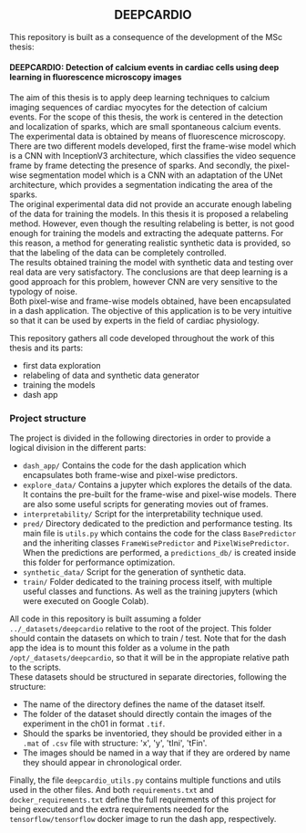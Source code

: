 <h2 align=center>DEEPCARDIO</h2>
This repository is built as a consequence of the development of the MSc thesis:
<h4>DEEPCARDIO: Detection of calcium events in cardiac cells using deep learning in fluorescence microscopy images</h4>

<!-- abstract -->
The aim of this thesis is to apply deep learning techniques to calcium imaging sequences of cardiac myocytes for the detection of calcium events. 
For the scope of this thesis, the work is centered in the detection and localization of sparks, which are small spontaneous calcium events. 
The experimental data is obtained by means of fluorescence microscopy.  
There are two different models developed, first the frame-wise model which is a CNN with InceptionV3 architecture, which 
classifies the video sequence frame by frame detecting the presence of sparks. And secondly, the pixel-wise segmentation 
model which is a CNN with an adaptation of the UNet architecture, which provides a segmentation indicating the area of the sparks.  
The original experimental data did not provide an accurate enough labeling of the data for training the models. 
In this thesis it is proposed a relabeling method. However, even though the resulting relabeling is better, is not good 
enough for training the models and extracting the adequate patterns. For this reason, a method for generating realistic 
synthetic data is provided, so that the labeling of the data can be completely controlled.  
The results obtained training the model with synthetic data and testing over real data are very satisfactory. 
The conclusions are that deep learning is a good approach for this problem, however CNN are very sensitive to the typology of noise.  
Both pixel-wise and frame-wise models obtained, have been encapsulated in a dash application. The objective of this
application is to be very intuitive so that it can be used by experts in the field of cardiac physiology.

This repository gathers all code developed throughout the work of this thesis and its parts:
- first data exploration
- relabeling of data and synthetic data generator
- training the models
- dash app

### Project structure

The project is divided in the following directories in order to provide a logical division in the different parts:
- `dash_app/` Contains the code for the dash application which encapsulates both frame-wise and pixel-wise predictors.
- `explore_data/` Contains a jupyter which explores the details of the data. It contains the pre-built for the frame-wise 
and pixel-wise models. There are also some useful scripts for generating movies out of frames.
- `interpretability/` Script for the interpretability technique used.
- `pred/` Directory dedicated to the prediction and performance testing. Its main file is `utils.py` which contains the 
code for the class ``BasePredictor`` and the inheriting classes `FrameWisePredictor` and `PixelWisePredictor`.
When the predictions are performed, a `predictions_db/` is created inside this folder for performance optimization.
- `synthetic_data/` Script for the generation of synthetic data.
- `train/` Folder dedicated to the training process itself, with multiple useful classes and functions. As well as the 
training jupyters (which were executed on Google Colab).


All code in this repository is built assuming a folder ```../_datasets/deepcardio``` relative to the root of the project. 
This folder should contain the datasets on which to train / test. Note that for the dash app the idea is to mount this
folder as a volume in the path `/opt/_datasets/deepcardio`, so that it will be in the appropiate relative path to the scripts.  
These datasets should be structured in separate directories, following the structure:
- The name of the directory defines the name of the dataset itself.
- The folder of the dataset should directly contain the images of the experiment in the ch01 in format `.tif`.
- Should the sparks be inventoried, they should be provided either in a `.mat` of `.csv` file with structure: 'x', 'y', 'tIni', 'tFin'.
- The images should be named in a way that if they are ordered by name they should appear in chronological order.


Finally, the file `deepcardio_utils.py` contains multiple functions and utils used in the other files. And both 
`requirements.txt` and `docker_requirements.txt` define the full requirements of this project for being executed and the 
extra requirements needed for the `tensorflow/tensorflow` docker image to run the dash app, respectively.   